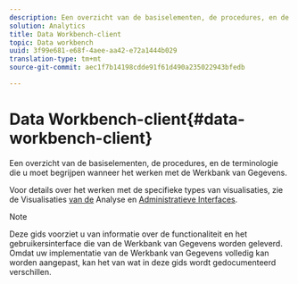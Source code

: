 ```yaml
---
description: Een overzicht van de basiselementen, de procedures, en de terminologie die u moet begrijpen wanneer het werken met de Werkbank van Gegevens.
solution: Analytics
title: Data Workbench-client
topic: Data workbench
uuid: 3f99e681-e68f-4aee-aa42-e72a1444b029
translation-type: tm+mt
source-git-commit: aec1f7b14198cdde91f61d490a235022943bfedb

---
```



# Data Workbench-client{#data-workbench-client}

Een overzicht van de basiselementen, de procedures, en de terminologie die u moet begrijpen wanneer het werken met de Werkbank van Gegevens.

Voor details over het werken met de specifieke types van visualisaties, zie de Visualisaties [van de](../../home/c-get-started/c-analysis-vis/c-analysis-vis.md#concept-cb5b9716d3404b2b888a55b3efec1fa5) Analyse en [Administratieve Interfaces](../../home/c-get-started/c-admin-intrf/c-admin-intrf.md#concept-855c1a91e1a948969fab592adca15f74).

>[!NOTE]
>
>Deze gids voorziet u van informatie over de functionaliteit en het gebruikersinterface die van de Werkbank van Gegevens worden geleverd. Omdat uw implementatie van de Werkbank van Gegevens volledig kan worden aangepast, kan het van wat in deze gids wordt gedocumenteerd verschillen.

